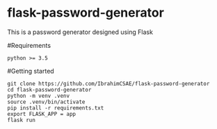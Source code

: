 # flask-password-generator

This is a password generator designed using Flask

#Requirements
```
python >= 3.5
```

#Getting started

```
git clone https://github.com/IbrahimCSAE/flask-password-generator
cd flask-password-generator
python -m venv .venv
source .venv/bin/activate
pip install -r requirements.txt
export FLASK_APP = app
flask run
```

